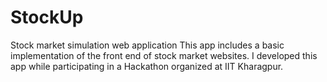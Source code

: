 # StockUp
Stock market simulation web application
This app includes a basic implementation of the front end of stock market websites.
I developed this app while participating in a Hackathon organized at IIT Kharagpur.
